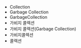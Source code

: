 ﻿- Collection
- Garbage Collection
- GarbageCollection
- 가비지 콜렉션
- 가비지 콜렉션(Garbage Collection)
- 가비지콜렉션
- 콜렉션
